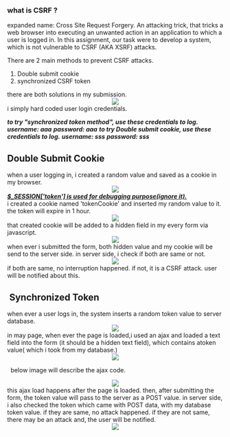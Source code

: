 <h3>
what is CSRF ?</h3>
expanded name: Cross Site Request Forgery. An attacking trick, that tricks a web browser into executing an unwanted action in an application to which a user is logged in.

<!--more-->In this assignment, our task were to develop a system, which is not vulnerable to CSRF (AKA XSRF) attacks.
There are 2 main methods to prevent CSRF attacks.
<ol>
<li>Double submit cookie</li>
<li>synchronized CSRF token </li>
</ol>
<div style="text-align: center;">

</div>
<div style="text-align: left;">

</div>
there are both solutions in my submission.

<div class="separator" style="clear: both; text-align: center;">
<a href="https://1.bp.blogspot.com/-xSzxvsK1iSk/XaFzZ02UkpI/AAAAAAAAxgU/heC9nmN1LTgPQDLzDYQ6-WbgXOsCZLbpwCEwYBhgL/s1600/1st.jpeg" imageanchor="1" style="margin-left: 1em; margin-right: 1em;"><img border="0" data-original-height="406" data-original-width="783" src="https://1.bp.blogspot.com/-xSzxvsK1iSk/XaFzZ02UkpI/AAAAAAAAxgU/heC9nmN1LTgPQDLzDYQ6-WbgXOsCZLbpwCEwYBhgL/s1600/1st.jpeg" /></a></div>
i simply hard coded user login credentials.

<i><b>to try "synchronized token method", use these credentials to log.</b></i>
<i><b>username: aaa</b></i>
<i><b>password: aaa</b></i>
<i><b>
</b></i> <i><b>to try Double submit cookie, use these credentials to log.</b></i>
<i><b>username: sss</b></i>
<i><b>password: sss</b></i>


<h2>
Double Submit Cookie</h2>
when a user logging in, i created a random value and saved as a cookie in my browser.
<div class="separator" style="clear: both; text-align: center;">
<a href="https://1.bp.blogspot.com/-o-5fS3cnhKI/XaF1TeY7buI/AAAAAAAAxgo/YN-AADbnSikT6Sw92IVLHIX8XJCaXFnjQCEwYBhgL/s1600/2.jpeg" imageanchor="1" style="margin-left: 1em; margin-right: 1em;"><img border="0" data-original-height="131" data-original-width="669" src="https://1.bp.blogspot.com/-o-5fS3cnhKI/XaF1TeY7buI/AAAAAAAAxgo/YN-AADbnSikT6Sw92IVLHIX8XJCaXFnjQCEwYBhgL/s1600/2.jpeg" /></a></div>
<div class="separator" style="clear: both; text-align: left;">
<b><i><u>$_SESSION['token'] is used for debugging purpose(ignore it).</u></i></b></div>
<div class="separator" style="clear: both; text-align: left;">

</div>
i created a cookie named 'tokenCookie' and inserted my random value to it. the token will expire in 1 hour.
<div class="separator" style="clear: both; text-align: center;">
<a href="https://1.bp.blogspot.com/-fRTO2ddFmsM/XaF3XnPNObI/AAAAAAAAxgw/M1eT-1lKEwgANikzDSloNsN1PDFAf60xQCLcBGAsYHQ/s1600/3.jpeg" imageanchor="1" style="margin-left: 1em; margin-right: 1em;"><img border="0" data-original-height="213" data-original-width="619" src="https://1.bp.blogspot.com/-fRTO2ddFmsM/XaF3XnPNObI/AAAAAAAAxgw/M1eT-1lKEwgANikzDSloNsN1PDFAf60xQCLcBGAsYHQ/s1600/3.jpeg" /></a></div>
<div class="separator" style="clear: both; text-align: center;">
</div>
that created cookie will be added to a hidden field in my every form via javascript.
<div class="separator" style="clear: both; text-align: center;">
<a href="https://1.bp.blogspot.com/-DAKMA4nMLuE/XaF32AEdc7I/AAAAAAAAxg4/EDcHbe1p-Hcyu7JPXqu_CRIH6KqRPC9fQCLcBGAsYHQ/s1600/4.jpeg" imageanchor="1" style="margin-left: 1em; margin-right: 1em;"><img border="0" data-original-height="339" data-original-width="808" src="https://1.bp.blogspot.com/-DAKMA4nMLuE/XaF32AEdc7I/AAAAAAAAxg4/EDcHbe1p-Hcyu7JPXqu_CRIH6KqRPC9fQCLcBGAsYHQ/s1600/4.jpeg" /></a></div>
when ever i submitted the form, both hidden value and my cookie will be send to the server side.
in server side, i check if both are same or not.
<div class="separator" style="clear: both; text-align: center;">
<a href="https://1.bp.blogspot.com/-QxwwbXvCE0U/XaF4PiPc2dI/AAAAAAAAxhE/v775exKMu_88xjFRxdXUZcjHurSvjzGngCLcBGAsYHQ/s1600/5.jpeg" imageanchor="1" style="margin-left: 1em; margin-right: 1em;"><img border="0" data-original-height="489" data-original-width="410" src="https://1.bp.blogspot.com/-QxwwbXvCE0U/XaF4PiPc2dI/AAAAAAAAxhE/v775exKMu_88xjFRxdXUZcjHurSvjzGngCLcBGAsYHQ/s1600/5.jpeg" /></a></div>
if both are same, no interruption happened. if not, it is a CSRF attack.
user will be notified about this.

<h2>
&nbsp;Synchronized Token</h2>
when ever a user logs in, the system inserts a random token value to server database.
<div class="separator" style="clear: both; text-align: center;">
<a href="https://1.bp.blogspot.com/-7QQOPaFFD1w/XaF5euLTE4I/AAAAAAAAxhQ/jpHnbuw_noc_eCW6k5FGRh4F-X4lfBEIACLcBGAsYHQ/s1600/6.jpeg" imageanchor="1" style="margin-left: 1em; margin-right: 1em;"><img border="0" data-original-height="240" data-original-width="800" src="https://1.bp.blogspot.com/-7QQOPaFFD1w/XaF5euLTE4I/AAAAAAAAxhQ/jpHnbuw_noc_eCW6k5FGRh4F-X4lfBEIACLcBGAsYHQ/s1600/6.jpeg" /></a></div>
in may page, when ever the page is loaded,i used an ajax and loaded a text field into the form (it should be a hidden text field), which contains atoken value( which i took from my database.)

<div class="separator" style="clear: both; text-align: center;">
<a href="https://1.bp.blogspot.com/-wpa8o_w7T9I/XaF6bDwdZmI/AAAAAAAAxhc/0T4LvFlDogoy_9GOJ2pILosC5512n7l8ACLcBGAsYHQ/s1600/7.jpeg" imageanchor="1" style="margin-left: 1em; margin-right: 1em;"><img border="0" data-original-height="614" data-original-width="733" src="https://1.bp.blogspot.com/-wpa8o_w7T9I/XaF6bDwdZmI/AAAAAAAAxhc/0T4LvFlDogoy_9GOJ2pILosC5512n7l8ACLcBGAsYHQ/s1600/7.jpeg" /></a></div>

&nbsp; below image will describe the ajax code.
<div class="separator" style="clear: both; text-align: center;">
<a href="https://1.bp.blogspot.com/-br0tb1o0x-Q/XaF6o59aEuI/AAAAAAAAxhg/yj3DmwRdLyc-w9saKzjySjQOERtzjAHpwCLcBGAsYHQ/s1600/8.jpeg" imageanchor="1" style="margin-left: 1em; margin-right: 1em;"><img border="0" data-original-height="392" data-original-width="531" src="https://1.bp.blogspot.com/-br0tb1o0x-Q/XaF6o59aEuI/AAAAAAAAxhg/yj3DmwRdLyc-w9saKzjySjQOERtzjAHpwCLcBGAsYHQ/s1600/8.jpeg" /></a></div>
this ajax load happens after the page is loaded.
then, after submitting the form, the token value will pass to the server as a POST value.
in server side, i also checked the token which came with POST data, with my database token value. if they are same, no attack happened. if they are not same, there may be an attack and, the user will be notified.
<div class="separator" style="clear: both; text-align: center;">
<a href="https://1.bp.blogspot.com/-qOtYBZQE1Ck/XaF7y8xAeII/AAAAAAAAxhs/le8zdLPYx54vFmNePOaaFZRAexGsljesACLcBGAsYHQ/s1600/9.jpeg" imageanchor="1" style="margin-left: 1em; margin-right: 1em;"><img border="0" data-original-height="465" data-original-width="662" src="https://1.bp.blogspot.com/-qOtYBZQE1Ck/XaF7y8xAeII/AAAAAAAAxhs/le8zdLPYx54vFmNePOaaFZRAexGsljesACLcBGAsYHQ/s1600/9.jpeg" /></a></div>
